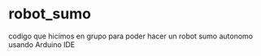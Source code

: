 # robot_sumo
codigo que hicimos en grupo para poder hacer un robot sumo autonomo usando Arduino IDE 
